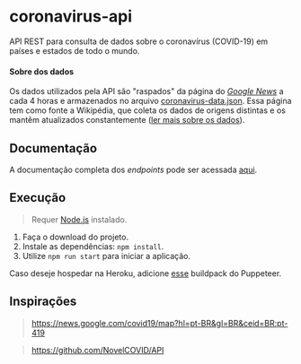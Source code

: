 # coronavirus-api

API REST para consulta de dados sobre o coronavírus (COVID-19) em países e estados de todo o mundo.

#### Sobre dos dados

Os dados utilizados pela API são "raspados" da página do *[Google News](https://news.google.com/covid19/map?hl=pt-BR&gl=BR&ceid=BR:pt-419)* a cada 4 horas e armazenados no arquivo [coronavirus-data.json](https://github.com/ArturMiguel/coronavirus-api/blob/master/src/scrapers/coronavirus-data.json). Essa página tem como fonte a Wikipédia, que coleta os dados de origens distintas e os mantêm atualizados constantemente ([ler mais sobre os dados](https://support.google.com/websearch/answer/9814707?p=cvd19_statistics&hl=pt-BR&visit_id=637240065865642349-2968813171&rd=1)).

## Documentação

A documentação completa dos *endpoints* pode ser acessada [aqui](https://coronavirus-api.glitch.me/api/v1/docs).

## Execução

> Requer [Node.js](https://nodejs.org/en/) instalado.

1) Faça o download do projeto.
2) Instale as dependências: `npm install`.
3) Utilize `npm run start` para iniciar a aplicação.

Caso deseje hospedar na Heroku, adicione [esse](https://elements.heroku.com/buildpacks/jontewks/puppeteer-heroku-buildpack) buildpack do Puppeteer.

## Inspirações

> https://news.google.com/covid19/map?hl=pt-BR&gl=BR&ceid=BR:pt-419

> https://github.com/NovelCOVID/API
